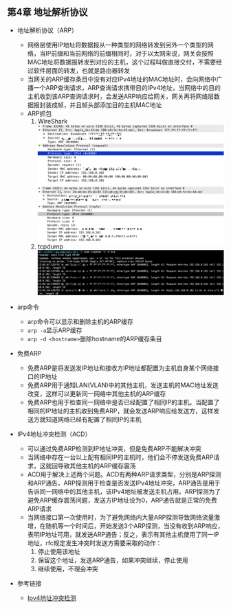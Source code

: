 ## 第4章 地址解析协议
+ 地址解析协议（ARP）
    - 网络层使用IP地址将数据报从一种类型的网络转发到另外一个类型的网络，当IP前缀和当前网络的前缀相同时，对于以太网来说，网关会按照MAC地址将数据报转发到对应的主机，这个过程叫做直接交付，不需要经过软件层面的转发，也就是路由器转发
    - 当网关的ARP缓存条目中没有对应IPv4地址的MAC地址时，会向网络中广播一个ARP查询请求，ARP查询请求携带目的IPv4地址，当网络中的目的主机收到该ARP查询请求时，会发送ARP响应给网关，网关再将网络层数据报封装成帧，并且帧头部添加目的主机MAC地址
    - ARP抓包
        1. WireShark
        ![arp请求](resources/arp请求.png)
        ![arp应答](resources/arp应答.png)
        2. tcpdump
        ![tcpdump抓包](resources/tcpdump-arp.png)
+ arp命令
    - arp命令可以显示和删除主机的ARP缓存
    - `arp -a`显示ARP缓存
    - `arp -d <hostname>`删除hostname的ARP缓存条目

+ 免费ARP
    - 免费ARP是将发送发IP地址和接收方IP地址都配置为主机自身某个网络接口的IP地址
    - 免费ARP用于通知LAN(VLAN)中的其他主机，发送主机的MAC地址发送改变，这样可以更新同一网络中其他主机的ARP缓存
    - 免费ARP也用于检查同一网络中是否已经配置了相同IP的主机。当配置了相同的IP地址的主机收到免费ARP，就会发送ARP响应给发送方，这样发送方就知道网络已经有配置了相同IP的主机

+ IPv4地址冲突检测（ACD）
    - 可以通过免费ARP检测到IP地址冲突，但是免费ARP不能解决冲突
    - 当网络中存在一台以上配有相同IP的主机时，他们会不停发送免费ARP请求，这就回导致其他主机的ARP缓存震荡
    - ACD用于解决上述两个问题。ACD有两种ARP请求类型，分别是ARP探测和ARP通告，ARP探测用于检查是否发送IPv4地址冲突，ARP通告是用于告诉同一网络中的其他主机，该IPv4地址被发送主机占用。ARP探测为了避免ARP缓存震荡问题，发送方IP地址设为0，ARP通告就是正常的免费ARP请求
    - 当网络接口第一次使用时，为了避免网络内大量ARP探测导致网络流量激增，在随机等一个时间后，开始发送3个ARP探测，当没有收到ARP响应，表明IP地址可用，就发送ARP通告；反之，表示有其他主机使用了同一IP地址，rfc规定发生冲突时发送方需要采取的动作：
        1. 停止使用该地址
        2. 保留这个地址，发送ARP通告，如果冲突继续，停止使用
        3. 继续使用，不理会冲突

+ 参考链接
    - [Ipv4地址冲突检测](https://zhiliao.h3c.com/Theme/details/27896)